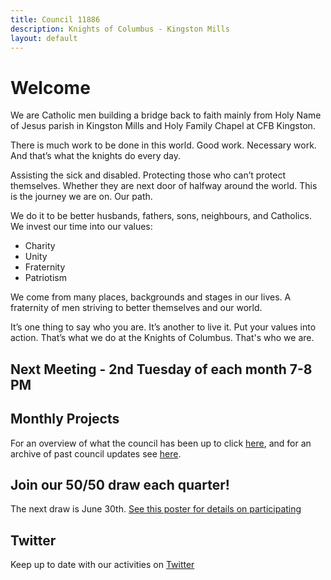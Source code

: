 ```yaml
---
title: Council 11886
description: Knights of Columbus - Kingston Mills
layout: default
---
```


# Welcome

We are Catholic men building a bridge back to faith mainly from Holy Name of Jesus parish in Kingston Mills and Holy Family Chapel at CFB Kingston.

There is much work to be done in this world. Good work. Necessary work. And that’s what the knights do every day.

Assisting the sick and disabled. Protecting those who can’t protect themselves. Whether they are next door of halfway around the world. This is the journey we are on. Our path.

We do it to be better husbands, fathers, sons, neighbours, and Catholics. We invest our time into our values:

- Charity
- Unity
- Fraternity
- Patriotism

We come from many places, backgrounds and stages in our lives. A fraternity of men striving to better themselves and our world.

It’s one thing to say who you are. It’s another to live it. Put your values into action. That’s what we do at the Knights of Columbus. That's who we are.

## Next Meeting - 2nd Tuesday of each month 7-8 PM

## Monthly Projects

For an overview of what the council has been up to click [here](https://github.com/11886knights/11886knights.github.io/raw/master/docs/monthly_projects/2022/04-Apr22.pdf), and for an archive of past council updates see [here](https://github.com/11886knights/11886knights.github.io/tree/master/docs/monthly_projects). 

## Join our 50/50 draw each quarter!

The next draw is June 30th. [See this poster for details on participating](https://github.com/11886knights/11886knights.github.io/raw/master/docs/Council_Raffle_Jun_30_draw.pdf)

## Twitter

Keep up to date with our activities on [Twitter](https://twitter.com/11886knights?lang=en)
